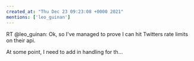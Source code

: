 ```yaml
---
created_at: "Thu Dec 23 09:23:08 +0000 2021"
mentions: ['leo_guinan']
---
```


RT @leo_guinan: Ok, so I've managed to prove I can hit Twitters rate limits on their api. 

At some point, I need to add in handling for th…